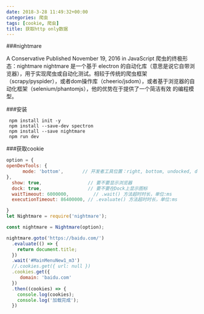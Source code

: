 ```yaml
---
date: 2018-3-28 11:49:32+00:00
categories: 爬虫
tags: [cookie, 爬虫]
title: 获取http only数据
---
```


###nightmare


A Conservative
Published
November 19, 2016
in JavaScript
爬虫的终极形态：nightmare
nightmare 是一个基于 electron 的自动化库（意思是说它自带浏览器），用于实现爬虫或自动化测试。相较于传统的爬虫框架（scrapy/pyspider），或者dom操作库（cheerio/jsdom），或者基于浏览器的自动化框架（selenium/phantomjs），他的优势在于提供了一个简洁有效 的编程模型。

###安装
``` shell
 npm install init -y 
 npm install --save-dev spectron
 npm install --save nightmare
 npm run dev
```
###获取cookie
``` javascript
option = {
openDevTools: {
      mode: 'bottom',       // 开发者工具位置：right, bottom, undocked, detach
},
  show: true,                 // 要不要显示浏览器
  dock: true,                 // 要不要在Dock上显示图标
  waitTimeout: 6000000,         // .wait() 方法超时时长，单位:ms
  executionTimeout: 86400000, // .evaluate() 方法超时时长，单位:ms

}
let Nightmare = require('nightmare');

const nightmare = Nightmare(option);

nightmare.goto('https://baidu.com/')
  .evaluate(() => {
    return document.title;
  })
  .wait('#MainMenuNew1_m3')
  //.cookies.get({ url: null })
  .cookies.get({
     domain: 'baidu.com'
  })
  .then((cookies) => {
    console.log(cookies);
    console.log('加载完成');
  })
  ```
